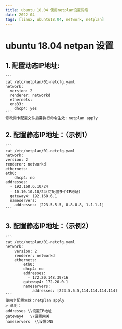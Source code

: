 ```yaml
---
title: ubuntu 18.04 使用netplan设置网络
date: 2022-04
tags: [linux, ubuntu18.04, network, netplan]
---
```


# ubuntu 18.04 netpan 设置

## 1. 配置动态IP地址:
    ```
    cat /etc/netplan/01-netcfg.yaml
    network:
      version: 2
      renderer: networkd
      ethernets:
      ens33:
        dhcp4: yes
    ```
    修改网卡配置文件后需执行命令生效：netplan apply

## 2. 配置静态IP地址：（示例1）
    ```
    cat /etc/netplan/01-netcfg.yaml
    network:
    version: 2
    renderer: networkd
    ethernets:
    eth0:
        dhcp4: no
    addresses:
      - 192.168.6.10/24
      - 10.10.10.10/24(可配置多个IP地址)
      gateway4: 192.168.6.1
      nameservers:
        addresses: [223.5.5.5, 8.8.8.8, 1.1.1.1]
    ```

## 3. 配置静态IP地址：（示例2）
    ```
    cat /etc/netplan/01-netcfg.yaml
    network:
        version: 2
        renderer: networkd
        ethernets:
            eth0:
            dhcp4: no
            addresses:
              - 172.20.148.39/16
            gateway4: 172.20.0.1
            nameservers:
                addresses: [223.5.5.5,114.114.114.114]
    ```
    使网卡配置生效：netplan apply
    > 说明：
    addresses \\设置IP地址
    gateway4   \\设置网关
    nameservers  \\设置DNS

